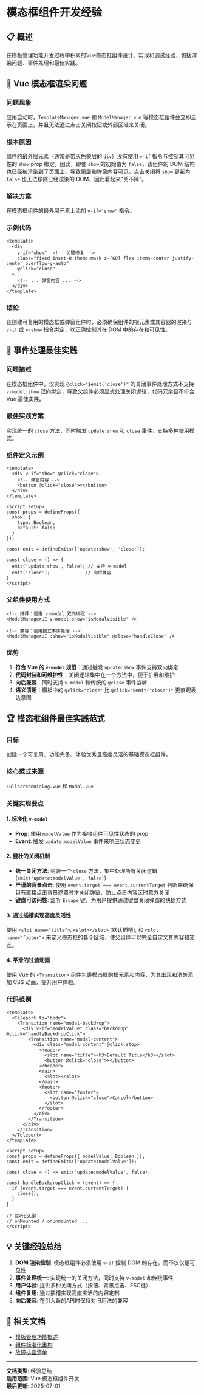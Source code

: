 # 模态框组件开发经验

## 📋 概述

在模板管理功能开发过程中积累的Vue模态框组件设计、实现和调试经验，包括渲染问题、事件处理和最佳实践。

## 🚨 Vue 模态框渲染问题

### 问题现象
应用启动时，`TemplateManager.vue` 和 `ModelManager.vue` 等模态框组件会立即显示在页面上，并且无法通过点击关闭按钮或外部区域来关闭。

### 根本原因
组件的最外层元素（通常是带灰色蒙层的 `div`）没有使用 `v-if` 指令与控制其可见性的 `show` prop 绑定。因此，即使 `show` 的初始值为 `false`，该组件的 DOM 结构也已经被渲染到了页面上，导致蒙层和弹窗内容可见。点击关闭将 `show` 更新为 `false` 也无法移除已经渲染的 DOM，因此看起来"关不掉"。

### 解决方案
在模态框组件的最外层元素上添加 `v-if="show"` 指令。

### 示例代码
```vue
<template>
  <div
    v-if="show"  <!-- 关键修复 -->
    class="fixed inset-0 theme-mask z-[60] flex items-center justify-center overflow-y-auto"
    @click="close"
  >
    <!-- ... 弹窗内容 ... -->
  </div>
</template>
```

### 结论
在创建可复用的模态框或弹窗组件时，必须确保组件的根元素或其容器的渲染与 `v-if` 或 `v-show` 指令绑定，以正确控制其在 DOM 中的存在和可见性。

## 🎯 事件处理最佳实践

### 问题描述
在模态框组件中，仅实现 `@click="$emit('close')"` 的关闭事件处理方式不支持 `v-model:show` 双向绑定，导致父组件必须显式处理关闭逻辑，代码冗余且不符合 Vue 最佳实践。

### 最佳实践方案
实现统一的 `close` 方法，同时触发 `update:show` 和 `close` 事件，支持多种使用模式。

### 组件定义示例
```vue
<template>
  <div v-if="show" @click="close">
    <!-- 弹窗内容 -->
    <button @click="close">×</button>
  </div>
</template>

<script setup>
const props = defineProps({
  show: {
    type: Boolean,
    default: false
  }
});

const emit = defineEmits(['update:show', 'close']);

const close = () => {
  emit('update:show', false); // 支持 v-model
  emit('close');             // 向后兼容
}
</script>
```

### 父组件使用方式
```vue
<!-- 推荐：使用 v-model 双向绑定 -->
<ModelManagerUI v-model:show="isModalVisible" />

<!-- 兼容：使用独立事件处理 -->
<ModelManagerUI :show="isModalVisible" @close="handleClose" />
```

### 优势
1. **符合 Vue 的 `v-model` 规范**：通过触发 `update:show` 事件支持双向绑定
2. **代码封装和可维护性**：关闭逻辑集中在一个方法中，便于扩展和维护
3. **向后兼容**：同时支持 `v-model` 和传统的 `@close` 事件监听
4. **语义清晰**：模板中的 `@click="close"` 比 `@click="$emit('close')"` 更直观表达意图

## 🏆 模态框组件最佳实践范式

### 目标
创建一个可复用、功能完备、体验优秀且高度灵活的基础模态框组件。

### 核心范式来源
`FullscreenDialog.vue` 和 `Modal.vue`

### 关键实现要点

#### 1. 标准化 `v-model`
- **Prop**: 使用 `modelValue` 作为接收组件可见性状态的 prop
- **Event**: 触发 `update:modelValue` 事件来响应状态变更

#### 2. 健壮的关闭机制
- **统一关闭方法**: 封装一个 `close` 方法，集中处理所有关闭逻辑 (`emit('update:modelValue', false)`)
- **严谨的背景点击**: 使用 `event.target === event.currentTarget` 判断来确保只有直接点击背景遮罩时才关闭弹窗，防止点击内容区时意外关闭
- **键盘可访问性**: 监听 `Escape` 键，为用户提供通过键盘关闭弹窗的快捷方式

#### 3. 通过插槽实现高度灵活性
使用 `<slot name="title">`, `<slot></slot>` (默认插槽), 和 `<slot name="footer">` 来定义模态框的各个区域，使父组件可以完全自定义其内容和交互。

#### 4. 平滑的过渡动画
使用 Vue 的 `<Transition>` 组件包裹模态框的根元素和内容，为其出现和消失添加 CSS 动画，提升用户体验。

### 代码范例
```vue
<template>
  <Teleport to="body">
    <Transition name="modal-backdrop">
      <div v-if="modelValue" class="backdrop" @click="handleBackdropClick">
        <Transition name="modal-content">
          <div class="modal-content" @click.stop>
            <header>
              <slot name="title"><h3>Default Title</h3></slot>
              <button @click="close">×</button>
            </header>
            <main>
              <slot></slot>
            </main>
            <footer>
              <slot name="footer">
                <button @click="close">Cancel</button>
              </slot>
            </footer>
          </div>
        </Transition>
      </div>
    </Transition>
  </Teleport>
</template>

<script setup>
const props = defineProps({ modelValue: Boolean });
const emit = defineEmits(['update:modelValue']);

const close = () => emit('update:modelValue', false);

const handleBackdropClick = (event) => {
  if (event.target === event.currentTarget) {
    close();
  }
}

// 监听ESC键
// onMounted / onUnmounted ...
</script>
```

## 💡 关键经验总结

1. **DOM 渲染控制**: 模态框组件必须使用 `v-if` 控制 DOM 的存在，而不仅仅是可见性
2. **事件处理统一**: 实现统一的关闭方法，同时支持 `v-model` 和传统事件
3. **用户体验**: 提供多种关闭方式（按钮、背景点击、ESC键）
4. **组件复用**: 通过插槽实现高度灵活的内容定制
5. **向后兼容**: 在引入新的API时保持对旧用法的兼容

## 🔗 相关文档

- [模板管理功能概述](./README.md)
- [组件标准化重构](../107-component-standardization/README.md)
- [故障排查清单](./troubleshooting.md)

---

**文档类型**: 经验总结  
**适用范围**: Vue 模态框组件开发  
**最后更新**: 2025-07-01
